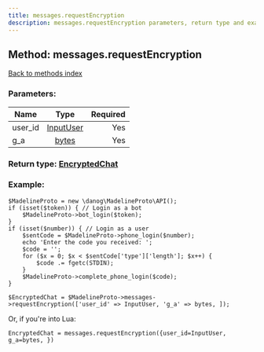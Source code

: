 ```yaml
---
title: messages.requestEncryption
description: messages.requestEncryption parameters, return type and example
---
```

## Method: messages.requestEncryption  
[Back to methods index](index.md)


### Parameters:

| Name     |    Type       | Required |
|----------|:-------------:|---------:|
|user\_id|[InputUser](../types/InputUser.md) | Yes|
|g\_a|[bytes](../types/bytes.md) | Yes|


### Return type: [EncryptedChat](../types/EncryptedChat.md)

### Example:


```
$MadelineProto = new \danog\MadelineProto\API();
if (isset($token)) { // Login as a bot
    $MadelineProto->bot_login($token);
}
if (isset($number)) { // Login as a user
    $sentCode = $MadelineProto->phone_login($number);
    echo 'Enter the code you received: ';
    $code = '';
    for ($x = 0; $x < $sentCode['type']['length']; $x++) {
        $code .= fgetc(STDIN);
    }
    $MadelineProto->complete_phone_login($code);
}

$EncryptedChat = $MadelineProto->messages->requestEncryption(['user_id' => InputUser, 'g_a' => bytes, ]);
```

Or, if you're into Lua:

```
EncryptedChat = messages.requestEncryption({user_id=InputUser, g_a=bytes, })
```

